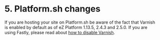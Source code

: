 # 5. Platform.sh changes

If you are hosting your site on Platform.sh be aware of the fact that Varnish is enabled by default as of eZ Platform 1.13.5, 2.4.3 and 2.5.0.
If you are using Fastly, please read about [how to disable Varnish](https://docs.platform.sh/frameworks/ez/fastly.html#remove-varnish-configuration).